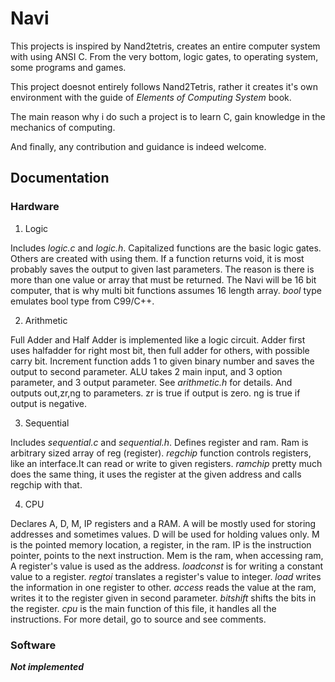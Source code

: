 # Navi

This projects is inspired by Nand2tetris, creates an entire computer system with using ANSI C. From the very bottom, logic gates, to operating system, some programs and games.

This project doesnot entirely follows Nand2Tetris, rather it creates it's own environment with the guide of _Elements of Computing System_ book. 

The main reason why i do such a project is to learn C, gain knowledge in the mechanics of computing. 

And finally, any contribution and guidance is indeed welcome.

## Documentation

### Hardware
1. Logic

Includes _logic.c_ and _logic.h_. Capitalized functions are the basic logic gates. Others are created with using them. If a function returns void, it is most probably saves the output to given last parameters. The reason is there is more than one value or array that must be returned. The Navi will be 16 bit computer, that is why multi bit functions assumes 16 length array. _bool_ type emulates bool type from C99/C++. 

2. Arithmetic

Full Adder and Half Adder is implemented like a logic circuit. 
Adder first uses halfadder for right most bit, then full adder for others, with possible carry bit.
Increment function adds 1 to given binary number and saves the output to second parameter.
ALU takes 2 main input, and 3 option parameter, and 3 output parameter. See _arithmetic.h_ for details. And outputs out,zr,ng to parameters. zr is true if output is zero. ng is true if output is negative. 

3. Sequential

Includes _sequential.c_ and _sequential.h_. Defines register and ram. Ram is arbitrary sized array of reg (register). _regchip_ function controls registers, like an interface.It can read or write to given registers.
_ramchip_ pretty much does the same thing, it uses the register at the given address and calls regchip with that.

4. CPU

Declares  A, D, M, IP registers and a RAM. 
A will be mostly used for storing addresses and sometimes values.
D will be used for holding values only.
M is the pointed memory location, a register, in the ram.
IP is the instruction pointer, points to the next instruction.
Mem is the ram, when accessing ram, A register's value is used as the address.
_loadconst_ is for writing a constant value to a register.
_regtoi_ translates a register's value to integer.
_load_ writes the information in one register to other.
_access_ reads the value at the ram, writes it to the register given in second parameter.
_bitshift_ shifts the bits in the register.
_cpu_ is the main function of this file, it handles all the instructions. For more detail, go to source and see comments.
### Software

___Not implemented___
